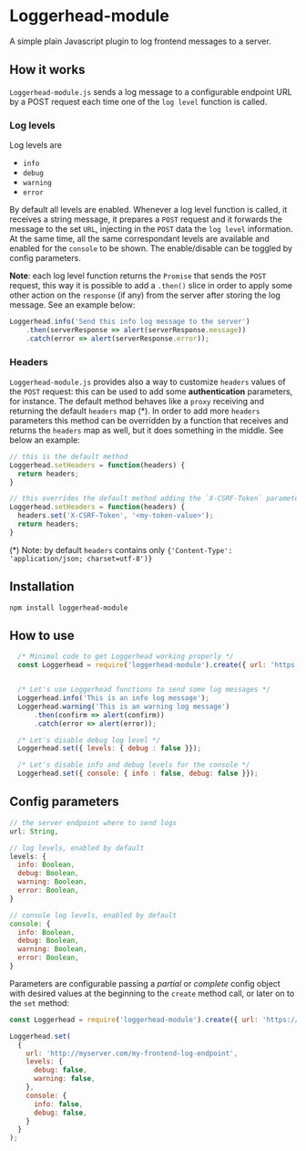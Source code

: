 # Loggerhead-module
A simple plain Javascript plugin to log frontend messages to a server.

## How it works
`Loggerhead-module.js` sends a log message to a configurable endpoint URL by a POST request each time one of the `log level` function is called.

### Log levels
Log levels are
* `info`
* `debug`
* `warning`
* `error`

By default all levels are enabled. Whenever a log level function is called, it receives a string message, it prepares a `POST` request and it forwards the message to the set `URL`, injecting in the `POST` data the `log level` information. At the same time, all the same correspondant levels are available and enabled for the `console` to be shown. The enable/disable can be toggled by config parameters.

**Note**: each log level function returns the `Promise` that sends the `POST` request, this way it is possible to add a `.then()` slice in order to apply some other action on the `response` (if any) from the server after storing the log message. See an example below:
```javascript
Loggerhead.info('Send this info log message to the server')
    .then(serverResponse => alert(serverResponse.message))
    .catch(error => alert(serverResponse.error));
```

### Headers
`Loggerhead-module.js` provides also a way to customize `headers` values of the `POST` request: this can be used to add some **authentication** parameters, for instance. The default method behaves like a `proxy` receiving and returning the default `headers` map (*). In order to add more `headers` parameters this method can be overridden by a function that receives and returns the `headers` map as well, but it does something in the middle. See below an example:

```javascript
// this is the default method
Loggerhead.setHeaders = function(headers) {
  return headers;
}

// this overrides the default method adding the `X-CSRF-Token` parameters in the `headers` map
Loggerhead.setHeaders = function(headers) {
  headers.set('X-CSRF-Token', '<my-token-value>');
  return headers;
}
```

(*) Note: by default `headers` contains only `{'Content-Type': 'application/json; charset=utf-8')}`

## Installation
```
npm install loggerhead-module
```

## How to use
```javascript
  /* Minimal code to get Loggerhead working properly */
  const Loggerhead = require('loggerhead-module').create({ url: 'https://httpbin.org/post' });


  /* Let's use Loggerhead functions to send some log messages */
  Loggerhead.info('This is an info log message');
  Loggerhead.warning('This is an warning log message')
      .then(confirm => alert(confirm))
      .catch(error => alert(error));

  /* Let's disable debug log level */
  Loggerhead.set({ levels: { debug : false }});

  /* Let's disable info and debug levels for the console */
  Loggerhead.set({ console: { info : false, debug: false }});
```

## Config parameters
```javascript
// the server endpoint where to send logs
url: String,

// log levels, enabled by default
levels: {
  info: Boolean,
  debug: Boolean,
  warning: Boolean,
  error: Boolean,
}

// console log levels, enabled by default
console: {
  info: Boolean,
  debug: Boolean,
  warning: Boolean,
  error: Boolean,
}
```

Parameters are configurable passing a *partial* or *complete* config object with desired values at the beginning to the `create` method call, or later on to the `set` method:

```javascript
const Loggerhead = require('loggerhead-module').create({ url: 'https://httpbin.org/post' });

Loggerhead.set(
  {
    url: 'http://myserver.com/my-frontend-log-endpoint',
    levels: {
      debug: false,
      warning: false,
    },
    console: {
      info: false,
      debug: false,
    }
  }
);
```
